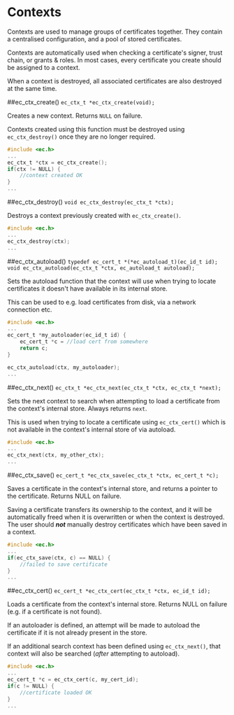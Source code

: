 # Contexts
Contexts are used to manage groups of certificates together. They contain a centralised configuration, and a pool of stored certificates.

Contexts are automatically used when checking a certificate's signer, trust chain, or grants & roles. In most cases, every certificate you create should be assigned to a context.

When a context is destroyed, all associated certificates are also destroyed at the same time.

##ec_ctx_create()
`ec_ctx_t *ec_ctx_create(void);`

Creates a new context. Returns `NULL` on failure.

Contexts created using this function must be destroyed using `ec_ctx_destroy()` once they are no longer required.

```c
#include <ec.h>
...
ec_ctx_t *ctx = ec_ctx_create();
if(ctx != NULL) {
    //context created OK
}
...
```

##ec_ctx_destroy()
`void ec_ctx_destroy(ec_ctx_t *ctx);`

Destroys a context previously created with `ec_ctx_create()`.

```c
#include <ec.h>
...
ec_ctx_destroy(ctx);
...
```

##ec_ctx_autoload()
`typedef ec_cert_t *(*ec_autoload_t)(ec_id_t id);`  
`void ec_ctx_autoload(ec_ctx_t *ctx, ec_autoload_t autoload);`

Sets the autoload function that the context will use when trying to locate certificates it doesn't have available in its internal store.

This can be used to e.g. load certificates from disk, via a network connection etc.

```c
#include <ec.h>
...
ec_cert_t *my_autoloader(ec_id_t id) {
    ec_cert_t *c = //load cert from somewhere
    return c;
}

ec_ctx_autoload(ctx, my_autoloader);
...
```

##ec_ctx_next()
`ec_ctx_t *ec_ctx_next(ec_ctx_t *ctx, ec_ctx_t *next);`

Sets the next context to search when attempting to load a certificate from the context's internal store. Always returns `next`.

This is used when trying to locate a certificate using `ec_ctx_cert()` which is not available in the context's internal store of via autoload.

```c
#include <ec.h>
...
ec_ctx_next(ctx, my_other_ctx);
...
```

##ec_ctx_save()
`ec_cert_t *ec_ctx_save(ec_ctx_t *ctx, ec_cert_t *c);`

Saves a certificate in the context's internal store, and returns a pointer to the certificate. Returns NULL on failure.

Saving a certificate transfers its ownership to the context, and it will be automatically freed when it is overwritten or when the context is destroyed. The user should ***not*** manually destroy certificates which have been saved in a context.

```c
#include <ec.h>
...
if(ec_ctx_save(ctx, c) == NULL) {
    //failed to save certificate
}
...
```

##ec_ctx_cert()
`ec_cert_t *ec_ctx_cert(ec_ctx_t *ctx, ec_id_t id);`

Loads a certificate from the context's internal store. Returns NULL on failure (e.g. if a certificate is not found).

If an autoloader is defined, an attempt will be made to autoload the certificate if it is not already present in the store.

If an additional search context has been defined using `ec_ctx_next()`, that context will also be searched (*after* attempting to autoload).

```c
#include <ec.h>
...
ec_cert_t *c = ec_ctx_cert(c, my_cert_id);
if(c != NULL) {
    //certificate loaded OK
}
...
```